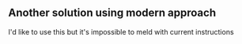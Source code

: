 ## Another solution using modern approach

I'd like to use this but it's impossible to meld with current instructions